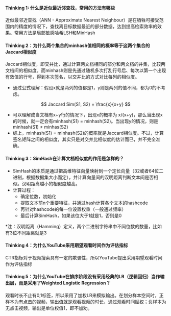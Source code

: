 #### Thinking 1: 什么是近似最近邻查找，常用的方法有哪些

近似最邻近查找（ANN - Approximate Nearest Neighbour）是在牺牲可接受范围内的精度的情况下，查找离目标数据最近的部分数据，达到提高检索效率的效果。常用方法是局部敏感哈希LSH和MinHash



#### Thinking 2：为什么两个集合的minhash值相同的概率等于这两个集合的Jaccard相似度

Jaccard相似度，即交并比，通过计算两文档相同的部分和两文档的并集，比较两文档间的相似度。而minhash则是先通过随机多次打乱行号后、每次以第一个出现有效值的行号，得到本次签名，以交并比的方式对比每列的相似度。

- 通过公式理解：假设x就是两列的值都是1，y则是两列的值不同，都为0的不考虑。

$$
Jaccard Sim(S1, S2) = \frac{x}{x+y}
$$

- 可以理解成当文档有x+y行的情况下，出现x的概率为 x/(x+y)，那么当出现x的时候，就一定会有minhash(S1) = minhash(S2)。当出现y的情况，则是minhash(S1) ≠ minhas(S2)
- 综上，minhash(S1) = minhash(S2)的概率就是Jaccard相似度。不过，计算签名矩阵之间的相似度，其实只是对交并比相似度的估计而已，并不完全准确。



#### Thinking 3：SimHash在计算文档相似度的作用是怎样的？

- SimHash的本质是通过把高维特征向量映射到一个定长向量（32或者64位二进制，根据数据集大小而定），并计算向量间的汉明距离判断文本间是否相似。汉明距离越小的相似度越高。
- 计算过程：
  - 确定位数，初始化
  - 提取文本前n个重要特征，并通过hash计算各个文本的hashcode
  - 再针对hashcode的每一位设置权重（一般通过频率）
  - 最后计算SimHash，如果该位大于1就是1，否则是0

*注：汉明距离（Hamming）定义，两个二进制字符串中不同位数的数量，比如有3位不同距离就是3



#### Thinking 4：为什么YouTube采用期望观看时间作为评估指标

CTR指标对于视频搜索具有一定的欺骗性，所以YouTube提出采用期望观看时间作为评估指标



#### Thinking 5：为什么YouTube在排序阶段没有采用经典的LR（逻辑回归）当作输出层，而是采用了Weighted  Logistic Regression？

观看时长不止有0,1标签，所以采用了加权LR来模拟输出。在划分样本空间时，正样本为有点击的视频，输出值就是观看视频的时长，通过观看时间赋权；负样本为无点击视频，输出是单位权值1，即不加劝。